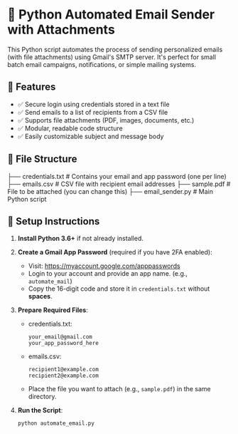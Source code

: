 # 📧 Python Automated Email Sender with Attachments

This Python script automates the process of sending personalized emails (with file attachments) using Gmail's SMTP server. It's perfect for small batch email campaigns, notifications, or simple mailing systems.

## 🚀 Features

- ✅ Secure login using credentials stored in a text file
- ✅ Send emails to a list of recipients from a CSV file
- ✅ Supports file attachments (PDF, images, documents, etc.)
- ✅ Modular, readable code structure
- ✅ Easily customizable subject and message body

## 📂 File Structure

├── credentials.txt # Contains your email and app password (one per line)
├── emails.csv # CSV file with recipient email addresses
├── sample.pdf # File to be attached (you can change this)
├── email_sender.py # Main Python script


## 🔧 Setup Instructions

1. **Install Python 3.6+** if not already installed.
2. **Create a Gmail App Password** (required if you have 2FA enabled):
   - Visit: https://myaccount.google.com/apppasswords
   - Login to your account and provide an app name. (e.g., `automate_mail`)
   - Copy the 16-digit code and store it in `credentials.txt` without **spaces**.

3. **Prepare Required Files**:
   - credentials.txt:
     ```
     your_email@gmail.com
     your_app_password_here
     ```
   - emails.csv:
     ```
     recipient1@example.com
     recipient2@example.com
     ```

   - Place the file you want to attach (e.g., `sample.pdf`) in the same directory.

4. **Run the Script**:
   ```bash
   python automate_email.py
